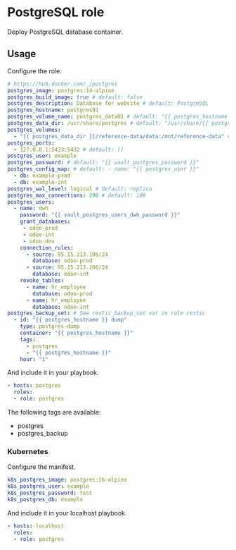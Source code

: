 # PostgreSQL role

Deploy PostgreSQL database container.

## Usage

Configure the role.

```yml
# https://hub.docker.com/_/postgres
postgres_image: postgres:14-alpine
postgres_build_image: true # default: false
postgres_description: Database for website # default: PostgreSQL
postgres_hostname: postgres01
postgres_volume_name: postgres_data01 # default: "{{ postgres_hostname }}"
postgres_data_dir: /usr/share/postgres # default: "/usr/share/{{ postgres_hostname }}"
postgres_volumes:
  - "{{ postgres_data_dir }}/reference-data/data:/mnt/reference-data" # default: "{{ postgres_volume_name }}:/var/lib/postgresql/data"
postgres_ports:
  - 127.0.0.1:5433:5432 # default: []
postgres_user: example
postgres_password: # default: "{{ vault_postgres_password }}"
postgres_config_map: # default: - name: "{{ postgres_user }}"
  - db: example-prod 
  - db: example-int
postgres_wal_level: logical # default: replica
postgres_max_connections: 200 # default: 100
postgres_users:
  - name: dwh
    password: "{{ vault_postgres_users_dwh_password }}"
    grant_databases:
     - odoo-prod
     - odoo-int
     - odoo-dev
    connection_rules:
      - source: 95.15.213.106/24
        database: odoo-prod
      - source: 95.15.213.106/24
        database: odoo-int
    revoke_tables:
      - name: hr_employee
        database: odoo-prod
      - name: hr_employee
        database: odoo-int
postgres_backup_set: # See restic_backup_set var in role restic
  - id: "{{ postgres_hostname }} dump"
    type: postgres-dump
    container: "{{ postgres_hostname }}"
    tags:
      - postgres
      - "{{ postgres_hostname }}"
    hour: "1"
```

And include it in your playbook.

```yml
- hosts: postgres
  roles:
  - role: postgres
```

The following tags are available:

* postgres
* postgres_backup

### Kubernetes

Configure the manifest.

```yml
k8s_postgres_image: postgres:16-alpine
k8s_postgres_user: example
k8s_postgres_password: test
k8s_postgres_db: example
```

And include it in your localhost playbook.

```yml
- hosts: localhost
  roles:
  - role: postgres
```
